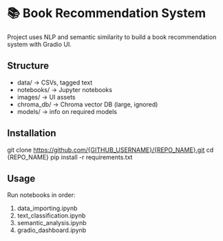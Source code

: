 # 📚 Book Recommendation System

Project uses NLP and semantic similarity to build a book recommendation system with Gradio UI.

## Structure
- data/ → CSVs, tagged text
- notebooks/ → Jupyter notebooks
- images/ → UI assets
- chroma_db/ → Chroma vector DB (large, ignored)
- models/ → info on required models

## Installation
git clone https://github.com/{GITHUB_USERNAME}/{REPO_NAME}.git
cd {REPO_NAME}
pip install -r requirements.txt

## Usage
Run notebooks in order:
1. data_importing.ipynb
2. text_classification.ipynb
3. semantic_analysis.ipynb
4. gradio_dashboard.ipynb
